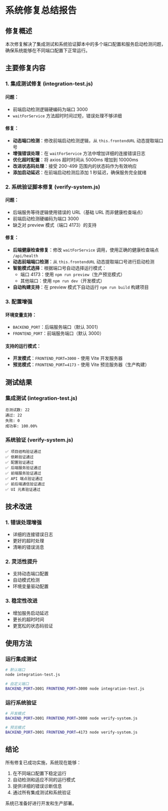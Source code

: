 # 系统修复总结报告

## 修复概述
本次修复解决了集成测试和系统验证脚本中的多个端口配置和服务启动检测问题，确保系统能够在不同端口配置下正常运行。

## 主要修复内容

### 1. 集成测试修复 (integration-test.js)

#### 问题：
- 前端启动检测逻辑硬编码为端口 3000
- `waitForService` 方法超时时间过短，错误处理不够详细

#### 修复：
- **动态端口检测**：修改前端启动检测逻辑，从 `this.frontendURL` 动态提取端口号
- **增强错误处理**：在 `waitForService` 方法中增加详细的连接错误日志
- **优化超时配置**：将 axios 超时时间从 5000ms 增加到 10000ms
- **改进状态码处理**：接受 200-499 范围内的状态码作为有效响应
- **添加启动延迟**：在前端启动检测后添加 1 秒延迟，确保服务完全就绪

### 2. 系统验证脚本修复 (verify-system.js)

#### 问题：
- 后端服务等待逻辑使用错误的 URL（基础 URL 而非健康检查端点）
- 前端启动检测硬编码为端口 3000
- 缺乏对 preview 模式（端口 4173）的支持

#### 修复：
- **后端健康检查修复**：修改 `waitForService` 调用，使用正确的健康检查端点 `/api/health`
- **动态前端端口检测**：从 `this.frontendURL` 动态提取端口号进行启动检测
- **智能模式选择**：根据端口号自动选择运行模式：
  - 端口 4173：使用 `npm run preview`（生产预览模式）
  - 其他端口：使用 `npm run dev`（开发模式）
- **自动构建支持**：在 preview 模式下自动运行 `npm run build` 构建项目

### 3. 配置增强

#### 环境变量支持：
- `BACKEND_PORT`：后端服务端口（默认 3001）
- `FRONTEND_PORT`：前端服务端口（默认 3000）

#### 支持的运行模式：
- **开发模式**：`FRONTEND_PORT=3000` - 使用 Vite 开发服务器
- **预览模式**：`FRONTEND_PORT=4173` - 使用 Vite 预览服务器（生产构建）

## 测试结果

### 集成测试 (integration-test.js)
```
总测试数: 22
通过: 22
失败: 0
成功率: 100.00%
```

### 系统验证 (verify-system.js)
```
✅ 项目结构验证通过
✅ 依赖验证通过
✅ 配置验证通过
✅ 后端服务验证通过
✅ 前端服务验证通过
✅ API 端点验证通过
✅ 前后端通信验证通过
✅ UI 元素验证通过
```

## 技术改进

### 1. 错误处理增强
- 详细的连接错误日志
- 更好的超时处理
- 清晰的错误消息

### 2. 灵活性提升
- 支持动态端口配置
- 自动模式检测
- 环境变量驱动配置

### 3. 稳定性改进
- 增加服务启动延迟
- 更长的超时时间
- 更宽松的状态码验证

## 使用方法

### 运行集成测试
```bash
# 默认端口
node integration-test.js

# 自定义端口
BACKEND_PORT=3001 FRONTEND_PORT=3000 node integration-test.js
```

### 运行系统验证
```bash
# 开发模式
BACKEND_PORT=3001 FRONTEND_PORT=3000 node verify-system.js

# 预览模式
BACKEND_PORT=3001 FRONTEND_PORT=4173 node verify-system.js
```

## 结论
所有修复已成功实施，系统现在能够：
1. 在不同端口配置下稳定运行
2. 自动检测和适应不同的运行模式
3. 提供详细的错误诊断信息
4. 通过所有集成测试和系统验证

系统已准备好进行开发和生产部署。